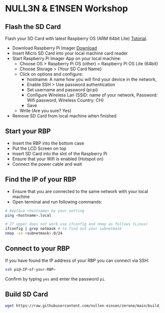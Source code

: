 # NULL3N & E1NSEN Workshop

## Flash the SD Card

Flash your SD Card with latest Raspberry OS (ARM 64bit Lite) [Tutorial](https://www.raspberrypi.com/documentation/computers/getting-started.html).
- Download Raspberry Pi Imager [Download](https://www.raspberrypi.com/software/)
- Insert Micro SD Card into your local machine card reader
- Start Raspberry Pi Imager App on your local machine:
  - Choose OS > Raspberry Pi OS (other) > Raspberry Pi OS Lite (64bit)
  - Choose Storage > {Your SD Card Name}
  - Click on options and configure:
    - hostname: A name how you will find your device in the network, <hostname>
    - Enable SSH > Use password authentication
    - Set username and password (pi:pi)
    - Configure Wireless Lan (SSID: name of your network, Password: Wifi password, Wireless Country: CH)
    - Save
  - Write (Are you sure? Yes)
- Remove SD Card from local machine when finished

## Start your RBP
- Insert the RBP into the bottom case
- Put the LCD Screen on top
- Insert SD Card into the slot of the Raspberry Pi
- Ensure that your Wifi is enabled (Hotspot on)
- Connect the power cable and wait

## Find the IP of your RBP
- Ensure that you are connected to the same network with your local machine
- Open terminal and run following commands:

```bash
# Replace <hostname> by your setting
ping <hostname>.local

# If upper does not work use ifconfig and nmap as follows (Linux)
ifconfig | grep netmask # to find out your subnetmask
nmap -sn <subnetmask>.0/24
```

## Connect to your RBP
If you have found the IP address of your RBP you can connect via SSH:

```bash
ssh pi@<IP-of-your-RBP>
```

Confirm by typing `yes` and enter the password `pi`.

## Build SD Card

```bash
wget https://raw.githubusercontent.com/nullen-einsen/zerone/main/build_sdcard.sh && sudo bash build_sdcard.sh
```
